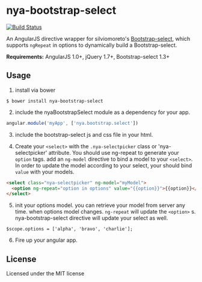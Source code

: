 # nya-bootstrap-select #

[![Build Status](https://travis-ci.org/lordfriend/nya-bootstrap-select.png?branch=master)](https://travis-ci.org/lordfriend/nya-bootstrap-select)

An AngularJS directive wrapper for silviomoreto's [Bootstrap-select](https://github.com/silviomoreto/bootstrap-select), which supports `ngRepeat` in options to dynamically build a Bootstrap-select.

**Requirements:** AngularJS 1.0+, jQuery 1.7+, Bootstrap-select 1.3+

## Usage ##

1. install via bower
```
$ bower install nya-bootstrap-select
```
2. include the nyaBootstrapSelect module as a dependency for your app.
```javascript
angular.module('myApp', ['nya.bootstrap.select'])
```
3. include the bootstrap-select js and css file in your html.

4. Create your `<select>` with the `.nya-selectpicker` class or 'nya-selectpicker' attribute. You should use ng-repeat to generate your `option` tags. add an `ng-model` directive to bind a model to your `<select>`. In order to update the model according to your select, your should bind `value` with your models.
```html
<select class="nya-selectpicker" ng-model="myModel">
  <option ng-repeat="option in options" value="{{option}}">{{option}}</option>
</select>
```
5. init your options model. you can retrieve your model from server any time. when options model changes. `ng-repeat` will update the `<option>` s. nya-bootstrap-select directive will update your select as well.
```javascripts
$scope.options = ['alpha', 'bravo', 'charlie'];
```

6. Fire up your angular app.

## License ##

Licensed under the MIT license
